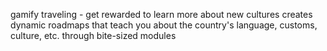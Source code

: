  gamify traveling - get rewarded to learn more about new cultures
 creates dynamic roadmaps that teach you about the country's language, customs, culture, etc. through bite-sized modules
